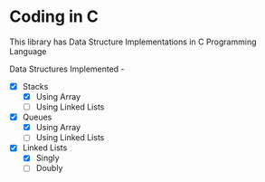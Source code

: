 # Coding in C

This library has Data Structure Implementations in C Programming Language

Data Structures Implemented -

- [x] Stacks
    - [x] Using Array
    - [ ] Using Linked Lists

- [x] Queues
  - [x] Using Array
  - [ ] Using Linked Lists

- [x] Linked Lists
  - [x] Singly
  - [ ] Doubly
